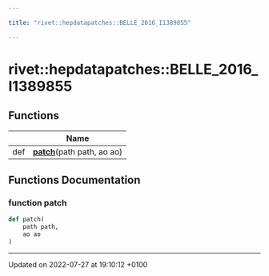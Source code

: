 ```yaml
---

title: "rivet::hepdatapatches::BELLE_2016_I1389855"

---
```


# rivet::hepdatapatches::BELLE_2016_I1389855



## Functions

|                | Name           |
| -------------- | -------------- |
| def | **[patch](http://example.org/namespaces/namespacerivet_1_1hepdatapatches_1_1belle__2016__i1389855/#function-patch)**(path path, ao ao) |


## Functions Documentation

### function patch

```python
def patch(
    path path,
    ao ao
)
```






-------------------------------

Updated on 2022-07-27 at 19:10:12 +0100